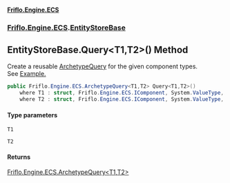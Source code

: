 #### [Friflo.Engine.ECS](index.md 'index')
### [Friflo.Engine.ECS](Friflo.Engine.ECS.md 'Friflo.Engine.ECS').[EntityStoreBase](EntityStoreBase.md 'Friflo.Engine.ECS.EntityStoreBase')

## EntityStoreBase.Query<T1,T2>() Method

Create a reusable [ArchetypeQuery](ArchetypeQuery.md 'Friflo.Engine.ECS.ArchetypeQuery') for the given component types.<br/>
See <a href="https://friflo.gitbook.io/friflo.engine.ecs/examples/general#query-entities">Example.</a>

```csharp
public Friflo.Engine.ECS.ArchetypeQuery<T1,T2> Query<T1,T2>()
    where T1 : struct, Friflo.Engine.ECS.IComponent, System.ValueType, System.ValueType
    where T2 : struct, Friflo.Engine.ECS.IComponent, System.ValueType, System.ValueType;
```
#### Type parameters

<a name='Friflo.Engine.ECS.EntityStoreBase.Query_T1,T2_().T1'></a>

`T1`

<a name='Friflo.Engine.ECS.EntityStoreBase.Query_T1,T2_().T2'></a>

`T2`

#### Returns
[Friflo.Engine.ECS.ArchetypeQuery&lt;](ArchetypeQuery_T1,T2_.md 'Friflo.Engine.ECS.ArchetypeQuery<T1,T2>')[T1](EntityStoreBase.Query_T1,T2_().md#Friflo.Engine.ECS.EntityStoreBase.Query_T1,T2_().T1 'Friflo.Engine.ECS.EntityStoreBase.Query<T1,T2>().T1')[,](ArchetypeQuery_T1,T2_.md 'Friflo.Engine.ECS.ArchetypeQuery<T1,T2>')[T2](EntityStoreBase.Query_T1,T2_().md#Friflo.Engine.ECS.EntityStoreBase.Query_T1,T2_().T2 'Friflo.Engine.ECS.EntityStoreBase.Query<T1,T2>().T2')[&gt;](ArchetypeQuery_T1,T2_.md 'Friflo.Engine.ECS.ArchetypeQuery<T1,T2>')